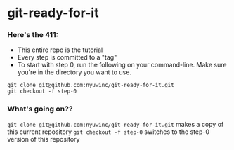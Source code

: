# git-ready-for-it

### Here's the 411:
- This entire repo is the tutorial
- Every step is committed to a "tag"
- To start with step 0, run the following on your command-line. Make sure you're in the directory you want to use.
```
git clone git@github.com:nyuwinc/git-ready-for-it.git
git checkout -f step-0
```

### What's going on??
`git clone git@github.com:nyuwinc/git-ready-for-it.git` makes a copy of this current repository
`git checkout -f step-0` switches to the step-0 version of this repository


